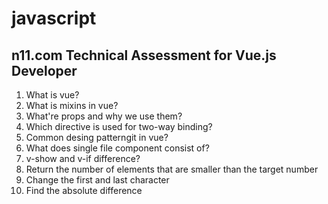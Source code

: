 # javascript

## n11.com Technical Assessment for Vue.js Developer

1. What is vue?
2. What is mixins in vue?
3. What're props and why we use them?
4. Which directive is used for two-way binding?
5. Common desing patterngit in vue?
6. What does single file component consist of?
7. v-show and v-if difference?
8. Return the number of elements that are smaller than the target number
9. Change the first and last character
10. Find the absolute difference